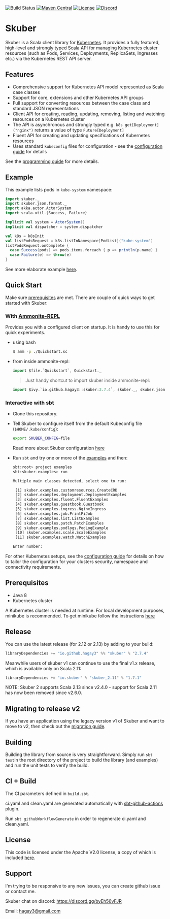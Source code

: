 
![Build Status](https://github.com/hagay3/skuber/actions/workflows/ci.yml/badge.svg?branch=master)
[![Maven Central](https://maven-badges.herokuapp.com/maven-central/io.github.hagay3/skuber_2.12/badge.svg)](https://mvnrepository.com/artifact/io.github.hagay3/skuber_2.12)
[![License](https://img.shields.io/badge/License-Apache%202.0-blue.svg)](https://github.com/hagay3/skuber/blob/master/LICENSE.txt)
[![Discord](https://img.shields.io/badge/JOIN%20US%20ON%20DISCORD-help-green)](https://discord.gg/byEh56vFJR)

# Skuber

Skuber is a Scala client library for [Kubernetes](http://kubernetes.io). It provides a fully featured, high-level and strongly typed Scala API for managing Kubernetes cluster resources (such as Pods, Services, Deployments, ReplicaSets, Ingresses  etc.) via the Kubernetes REST API server.


## Features

- Comprehensive support for Kubernetes API model represented as Scala case classes
- Support for core, extensions and other Kubernetes API groups
- Full support for converting resources between the case class and standard JSON representations
- Client API for creating, reading, updating, removing, listing and watching resources on a Kubernetes cluster
- The API is asynchronous and strongly typed e.g. `k8s get[Deployment]("nginx")` returns a value of type `Future[Deployment]`
- Fluent API for creating and updating specifications of Kubernetes resources
- Uses standard `kubeconfig` files for configuration - see the [configuration guide](docs/Configuration.md) for details

See the [programming guide](docs/GUIDE.md) for more details.

## Example

This example lists pods in `kube-system` namespace:

  ```scala
  import skuber._
  import skuber.json.format._
  import akka.actor.ActorSystem
  import scala.util.{Success, Failure}

  implicit val system = ActorSystem()
  implicit val dispatcher = system.dispatcher

  val k8s = k8sInit
  val listPodsRequest = k8s.listInNamespace[PodList]("kube-system")
  listPodsRequest.onComplete {
    case Success(pods) => pods.items.foreach { p => println(p.name) }
    case Failure(e) => throw(e)
  }
  ```

  See more elaborate example [here](docs/Examples.md).

## Quick Start

Make sure [prerequisites](#prerequisites) are met. There are couple of quick ways to get started with Skuber:

### With [Ammonite-REPL](http://ammonite.io/#Ammonite-REPL)

Provides you with a configured client on startup. It is handy to use this for quick experiments.

- using bash

  ```bash
  $ amm -p ./Quickstart.sc
  ```

- from inside ammonite-repl:

  ```scala
  import $file.`Quickstart`, Quickstart._
  ```

  > Just handy shortcut to import skuber inside ammonite-repl:

  ```scala
  import $ivy.`io.github.hagay3::skuber:2.7.4`, skuber._, skuber.json.format._
  ```

### Interactive with sbt

- Clone this repository.

- Tell Skuber to configure itself from the default Kubeconfig file (`$HOME/.kube/config`):

    ```bash
    export SKUBER_CONFIG=file
    ```

    Read more about Skuber configuration [here](docs/Configuration.md)

- Run `sbt` and try  one or more of the [examples](./examples/src/main/scala/skuber/examples) and then:

  ```bash
  sbt:root> project examples
  sbt:skuber-examples> run

  Multiple main classes detected, select one to run:

   [1] skuber.examples.customresources.CreateCRD
   [2] skuber.examples.deployment.DeploymentExamples
   [3] skuber.examples.fluent.FluentExamples
   [4] skuber.examples.guestbook.Guestbook
   [5] skuber.examples.ingress.NginxIngress
   [6] skuber.examples.job.PrintPiJob
   [7] skuber.examples.list.ListExamples
   [8] skuber.examples.patch.PatchExamples
   [9] skuber.examples.podlogs.PodLogExample
   [10] skuber.examples.scale.ScaleExamples
   [11] skuber.examples.watch.WatchExamples

  Enter number:
  ```

For other Kubernetes setups, see the [configuration guide](docs/Configuration.md) for details on how to tailor the configuration for your clusters security, namespace and connectivity requirements.

## Prerequisites

- Java 8
- Kubernetes cluster

A Kubernetes cluster is needed at runtime. For local development purposes, minikube is recommended.
To get minikube follow the instructions [here](https://github.com/kubernetes/minikube)

## Release

You can use the latest release (for 2.12 or 2.13) by adding to your build:

```sbt
libraryDependencies += "io.github.hagay3" %% "skuber" % "2.7.4"
```

Meanwhile users of skuber v1 can continue to use the final v1.x release, which is available only on Scala 2.11:

```sbt
libraryDependencies += "io.skuber" % "skuber_2.11" % "1.7.1"
```

NOTE: Skuber 2 supports Scala 2.13 since v2.4.0 - support for Scala 2.11 has now been removed since v2.6.0.

## Migrating to release v2

If you have an application using the legacy version v1 of Skuber and want to move to v2, then check out the [migration guide](docs/MIGRATION_1-to-2.md).

## Building

Building the library from source is very straightforward. Simply run `sbt test`in the root directory of the project to build the library (and examples) and run the unit tests to verify the build.

## CI + Build
The CI parameters defined in `build.sbt`.

ci.yaml and clean.yaml are generated automatically with [sbt-github-actions](https://github.com/djspiewak/sbt-github-actions) plugin.  

Run `sbt githubWorkflowGenerate` in order to regenerate ci.yaml and clean.yaml.

## License

This code is licensed under the Apache V2.0 license, a copy of which is included [here](LICENSE.txt).

## Support
I'm trying to be responsive to any new issues, you can create github issue or contact me.

Skuber chat on discord: https://discord.gg/byEh56vFJR 

Email: hagay3@gmail.com
